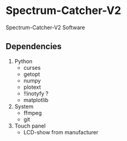 # Spectrum-Catcher-V2
Spectrum-Catcher-V2 Software


## Dependencies
1. Python
    - curses
    - getopt
    - numpy
    - plotext
    - !!inotyfy ?
    - matplotlib
2. System
    - ffmpeg
    - git
3. Touch panel
    - LCD-show from manufacturer
